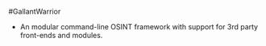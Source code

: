 #GallantWarrior
 - An modular command-line OSINT framework with support for 3rd party front-ends and modules. 
